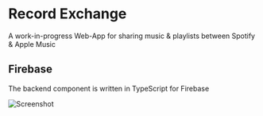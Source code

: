 # Record Exchange
A work-in-progress Web-App for sharing music & playlists between Spotify & Apple Music

## Firebase
The backend component is written in TypeScript for Firebase

![Screenshot](https://github.com/BartonDev/RecordExchange_Firebase/blob/master/RXScreenshot.png)
